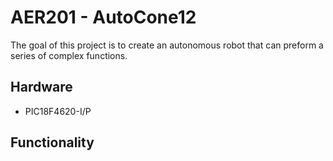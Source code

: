 # AER201 - AutoCone12

The goal of this project is to create an autonomous robot that can preform a series of complex functions.

## Hardware

* PIC18F4620-I/P

## Functionality
